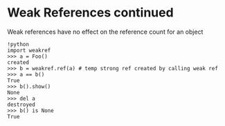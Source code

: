 # Weak References continued

Weak references have no effect on the reference count for an object

    !python
    import weakref
    >>> a = Foo()
    created
    >>> b = weakref.ref(a) # temp strong ref created by calling weak ref
    >>> a == b()
    True
    >>> b().show()
    None
    >>> del a
    destroyed
    >>> b() is None
    True
